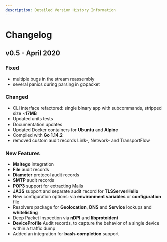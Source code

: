 ```yaml
---
description: Detailed Version History Information
---
```


# Changelog

## v0.5 - April 2020

### Fixed

* multiple bugs in the stream reassembly
* several panics during parsing in gopacket 

### Changed

* CLI interface refactored: single binary app with subcommands, stripped size ~**17MB**
* Updated units tests
* Documentation updates
* Updated Docker containers for **Ubuntu** and **Alpine**
* Compiled with **Go 1.14.2**
* removed custom audit records Link-, Network- and TransportFlow

### New Features

* **Maltego** integration
* **File** audit records
* **Diameter** protocol audit records
* **SMTP** audit records
* **POP3** support for extracting Mails
* **JA3S** support and separate audit record for **TLSServerHello**
* New configuration options: via **environment variables** or **configuration** file
* Resolvers package for **Geolocation**, **DNS** and **Service** lookups and **whitelisting**
* Deep Packet Inspection via **nDPI** and **libprotoident**
* **DeviceProfile** Audit records, to capture the behavior of a single device within a traffic dump
* Added an integration for **bash-completion** support

